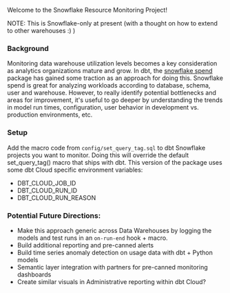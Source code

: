 Welcome to the Snowflake Resource Monitoring Project!

NOTE: This is Snowflake-only at present (with a thought on how to extend to other warehouses :) ) 

### Background

Monitoring data warehouse utilization levels becomes a key consideration as analytics organizations mature and grow. In dbt, the [snowflake spend](https://hub.getdbt.com/gitlabhq/snowflake_spend/latest/) package has gained some traction as an approach for doing this. Snowflake spend is great for 
analyzing workloads according to database, schema, user and warehouse. However, to really identify potential bottlenecks and areas for improvement, it's useful to go deeper by understanding the trends in model run times, configuration, user behavior in development vs. production environments, etc.

### Setup

Add the macro code from `config/set_query_tag.sql` to dbt Snowflake projects you want to monitor. Doing this will override the default set_query_tag() macro that ships with dbt. This version of the package uses some dbt Cloud specific environment variables:

- DBT_CLOUD_JOB_ID
- DBT_CLOUD_RUN_ID
- DBT_CLOUD_RUN_REASON

### Potential Future Directions: 
- Make this approach generic across Data Warehouses by logging the models and test runs in an `on-run-end` hook + macro.
- Build additional reporting and pre-canned alerts
- Build time series anomaly detection on usage data with dbt + Python models 
- Semantic layer integration with partners for pre-canned monitoring dashboards 
- Create similar visuals in Administrative reporting within dbt Cloud? 
